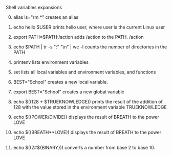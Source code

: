 Shell variables expansions

0. alias ls="rm *"
creates an alias

1. echo hello $USER
prints hello user, where user is the current Linux user

2. export PATH=$PATH:/action
adds /action to the PATH. /action

3. echo $PATH | tr -s ":" "\n" | wc -l
counts the number of directories in the PATH

4. printenv
lists environment variables

5. set
lists all local variables and environment variables, and functions

6. BEST="School"
creates a new local variable.

7. export BEST="School"
creates a new global variable

8. echo $((128 + $TRUEKNOWLEDGE))
prints the result of the addition of 128 with the value stored in the environment variable TRUEKNOWLEDGE

9. echo $((POWER/DIVIDE)) 
displays the result of BREATH to the power LOVE

10. echo $((BREATH**LOVE))
displays the result of BREATH to the power LOVE

11. echo $((2#${BINARY}))
converts a number from base 2 to base 10.
